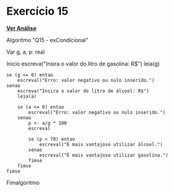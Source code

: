 # Exercício 15

[**Ver Análise**](Analise15.md)

Algoritmo "Q15 - exCondicional"

Var
g, a, p: real

Inicio
    escreva("Insira o valor do litro de gasolina: R$")
    leia(g)

    se (g <= 0) entao
        escreval("Erro: valor negativo ou nulo inserido.")
    senao
        escreva("Insira o valor do litro de álcool: R$")
        leia(a)

        se (a <= 0) entao
            escreval("Erro: valor negativo ou nulo inserido.")
        senao
            p <- a/g * 100
            escreval

            se (p < 70) entao
                escreval("É mais vantajoso utilizar álcool.")
            senao
                escreval("É mais vantajoso utilizar gasolina.")
            fimse
        fimse
    fimse
Fimalgoritmo
